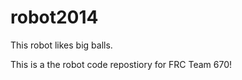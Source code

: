 robot2014
=========

This robot likes big balls.

This is a the robot code repostiory for FRC Team 670!
